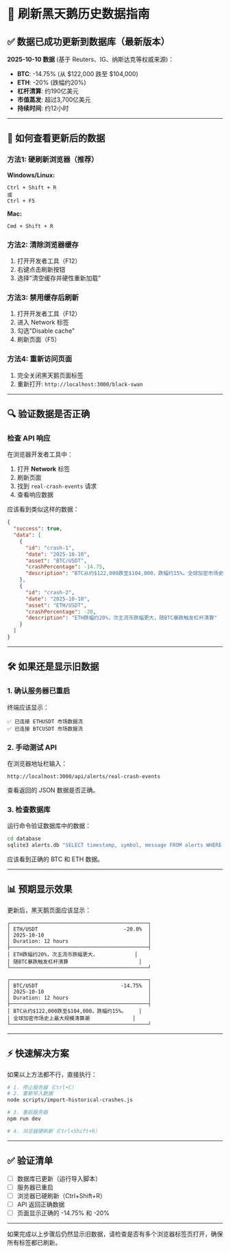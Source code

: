 # 🔄 刷新黑天鹅历史数据指南

## ✅ 数据已成功更新到数据库（最新版本）

**2025-10-10 数据** (基于 Reuters、IG、纳斯达克等权威来源)：
- **BTC**: -14.75% (从 $122,000 跌至 $104,000)
- **ETH**: -20% (跌幅约20%)
- **杠杆清算**: 约190亿美元
- **市值蒸发**: 超过3,700亿美元
- **持续时间**: 约12小时

---

## 🔄 如何查看更新后的数据

### 方法1: 硬刷新浏览器（推荐）

**Windows/Linux:**
```
Ctrl + Shift + R
或
Ctrl + F5
```

**Mac:**
```
Cmd + Shift + R
```

### 方法2: 清除浏览器缓存

1. 打开开发者工具（F12）
2. 右键点击刷新按钮
3. 选择"清空缓存并硬性重新加载"

### 方法3: 禁用缓存后刷新

1. 打开开发者工具（F12）
2. 进入 Network 标签
3. 勾选"Disable cache"
4. 刷新页面（F5）

### 方法4: 重新访问页面

1. 完全关闭黑天鹅页面标签
2. 重新打开: `http://localhost:3000/black-swan`

---

## 🔍 验证数据是否正确

### 检查 API 响应

在浏览器开发者工具中：

1. 打开 **Network** 标签
2. 刷新页面
3. 找到 `real-crash-events` 请求
4. 查看响应数据

应该看到类似这样的数据：

```json
{
  "success": true,
  "data": [
    {
      "id": "crash-1",
      "date": "2025-10-10",
      "asset": "BTC/USDT",
      "crashPercentage": -14.75,
      "description": "BTC从约$122,000跌至$104,000，跌幅约15%。全球加密市场史上最大规模清算潮"
    },
    {
      "id": "crash-2",
      "date": "2025-10-10",
      "asset": "ETH/USDT",
      "crashPercentage": -20,
      "description": "ETH跌幅约20%，次主流币跌幅更大，随BTC暴跌触发杠杆清算"
    }
  ]
}
```

---

## 🛠️ 如果还是显示旧数据

### 1. 确认服务器已重启

终端应该显示：
```
✅ 已连接 ETHUSDT 市场数据流
✅ 已连接 BTCUSDT 市场数据流
```

### 2. 手动测试 API

在浏览器地址栏输入：
```
http://localhost:3000/api/alerts/real-crash-events
```

查看返回的 JSON 数据是否正确。

### 3. 检查数据库

运行命令验证数据库中的数据：

```bash
cd database
sqlite3 alerts.db "SELECT timestamp, symbol, message FROM alerts WHERE type='historical_crash' AND timestamp LIKE '2025-10-10%' ORDER BY timestamp;"
```

应该看到正确的 BTC 和 ETH 数据。

---

## 📊 预期显示效果

更新后，黑天鹅页面应该显示：

```
┌─────────────────────────────────────────────┐
│ ETH/USDT                            -20.0%  │
│ 2025-10-10                                  │
│ Duration: 12 hours                          │
├─────────────────────────────────────────────┤
│ ETH跌幅约20%，次主流币跌幅更大，            │
│ 随BTC暴跌触发杠杆清算                       │
└─────────────────────────────────────────────┘

┌─────────────────────────────────────────────┐
│ BTC/USDT                           -14.75%  │
│ 2025-10-10                                  │
│ Duration: 12 hours                          │
├─────────────────────────────────────────────┤
│ BTC从约$122,000跌至$104,000，跌幅约15%。    │
│ 全球加密市场史上最大规模清算潮              │
└─────────────────────────────────────────────┘
```

---

## ⚡ 快速解决方案

如果以上方法都不行，直接执行：

```bash
# 1. 停止服务器（Ctrl+C）
# 2. 重新导入数据
node scripts/import-historical-crashes.js

# 3. 重启服务器
npm run dev

# 4. 浏览器硬刷新（Ctrl+Shift+R）
```

---

## ✅ 验证清单

- [ ] 数据库已更新（运行导入脚本）
- [ ] 服务器已重启
- [ ] 浏览器已硬刷新（Ctrl+Shift+R）
- [ ] API 返回正确数据
- [ ] 页面显示正确的 -14.75% 和 -20%

---

如果完成以上步骤后仍然显示旧数据，请检查是否有多个浏览器标签页打开，确保所有标签都已刷新。




